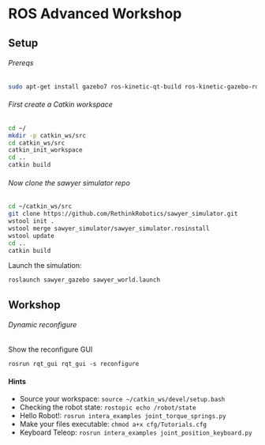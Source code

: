 # ROS Advanced Workshop

## Setup

###### Prereqs
```bash
sudo apt-get install gazebo7 ros-kinetic-qt-build ros-kinetic-gazebo-ros-control ros-kinetic-gazebo-ros-pkgs ros-kinetic-ros-control ros-kinetic-control-toolbox ros-kinetic-realtime-tools ros-kinetic-ros-controllers ros-kinetic-xacro python-wstool ros-kinetic-tf-conversions ros-kinetic-kdl-parser ros-kinetic-sns-ik-lib python-rosinstall git-core python-argparse python-wstool python-vcstools python-rosdep ros-kinetic-control-msgs ros-kinetic-joystick-drivers ros-kinetic-xacro ros-kinetic-tf2-ros ros-kinetic-rviz ros-kinetic-cv-bridge ros-kinetic-actionlib ros-kinetic-actionlib-msgs ros-kinetic-dynamic-reconfigure ros-kinetic-trajectory-msgs ros-kinetic-rospy-message-converter
```

###### First create a Catkin workspace
```bash
cd ~/
mkdir -p catkin_ws/src
cd catkin_ws/src
catkin_init_workspace
cd ..
catkin build
```

###### Now clone the sawyer simulator repo

```bash
cd ~/catkin_ws/src
git clone https://github.com/RethinkRobotics/sawyer_simulator.git
wstool init .
wstool merge sawyer_simulator/sawyer_simulator.rosinstall
wstool update
cd ..
catkin build
```

Launch the simulation:
```bash
roslaunch sawyer_gazebo sawyer_world.launch
```

## Workshop

###### Dynamic reconfigure

Show the reconfigure GUI
```
rosrun rqt_gui rqt_gui -s reconfigure
``` 

#### Hints
- Source your workspace: `source ~/catkin_ws/devel/setup.bash`
- Checking the robot state: `rostopic echo /robot/state`
- Hello Robot!: `rosrun intera_examples joint_torque_springs.py`
- Make your files executable: `chmod a+x cfg/Tutorials.cfg`
- Keyboard Teleop: `rosrun intera_examples joint_position_keyboard.py`